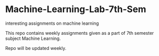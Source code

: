 # Machine-Learning-Lab-7th-Sem
interesting assignments on machine learning

This repo contains weekly assignments given as a part of 7th semester subject Machine Learning.

Repo will be updated weekly.
